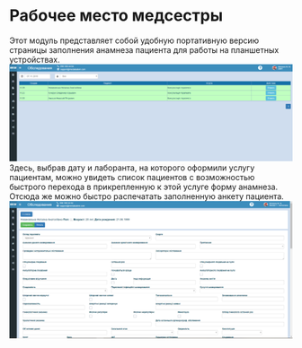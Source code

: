 # Рабочее место медсестры

Этот модуль представляет собой удобную портативную версию страницы заполнения анамнеза пациента для работы на планшетных устройствах.       
![Image](Image/nurse.png)  
Здесь, выбрав дату и лаборанта, на которого оформили услугу пациентам, можно увидеть список пациентов с возможностью быстрого перехода в прикрепленную к этой услуге форму  анамнеза.     
Отсюда же можно быстро распечатать заполненную анкету пациента.  
![Image](Image/nurse2.png)